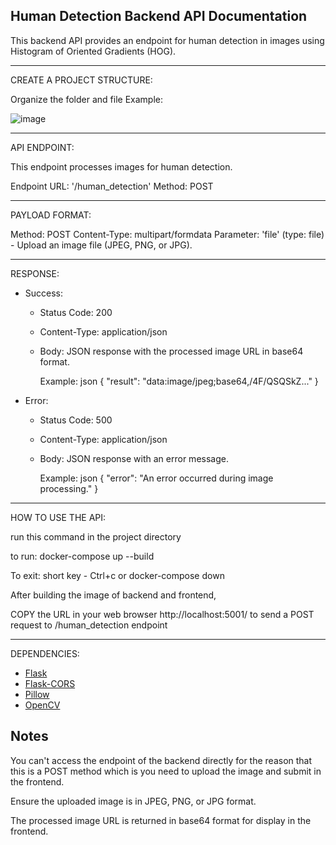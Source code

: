 Human Detection Backend API Documentation
------------------------------------------------------------------

This backend API provides an endpoint for human detection in images using Histogram of Oriented Gradients (HOG).

------------------------------------------------------------------
CREATE A PROJECT STRUCTURE:

Organize the folder and file
Example:

![image](https://github.com/RegieS1/Project/assets/146498517/eec62dd8-62a7-4b52-9aea-cee51ab4a8aa)

------------------------------------------------------------------
API ENDPOINT:

This endpoint processes images for human detection.

Endpoint URL: '/human_detection'
Method: POST

-----------------------------------------------------------------
PAYLOAD FORMAT:

Method: POST
Content-Type: multipart/formdata
Parameter: 'file' (type: file) - Upload an image file (JPEG, PNG, or JPG).

----------------------------------------------------------------
RESPONSE:

- Success:
  - Status Code: 200
  - Content-Type: application/json
  - Body: JSON response with the processed image URL in base64 format.

    Example:
    json
    {
      "result": "data:image/jpeg;base64,/4F/QSQSkZ..."
    }
   
- Error:
  - Status Code: 500
  - Content-Type: application/json
  - Body: JSON response with an error message.

    Example:
    json
    {
      "error": "An error occurred during image processing."
    }
    

----------------------------------------------------------------
HOW TO USE THE API:

run this command in the project directory


to run:
docker-compose up --build

To exit: short key - Ctrl+c
	or
docker-compose down


After building the image of backend and frontend, 

COPY the URL in your web browser  http://localhost:5001/ to send a POST request to /human_detection endpoint

----------------------------------------------------------------
DEPENDENCIES:

- [Flask](https://pypi.org/project/Flask/)
- [Flask-CORS](https://pypi.org/project/Flask-CORS/)
- [Pillow](https://pypi.org/project/Pillow/)
- [OpenCV](https://pypi.org/project/opencv-python/)

Notes
-----
You can't access the endpoint of the backend directly for the reason
that this is a POST method which is you need to upload the image and submit in the frontend.

Ensure the uploaded image is in JPEG, PNG, or JPG format.

The processed image URL is returned in base64 format for display in the frontend.
